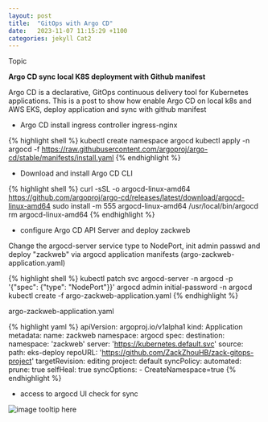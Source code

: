 ```yaml
---
layout: post
title:  "GitOps with Argo CD"
date:   2023-11-07 11:15:29 +1100
categories: jekyll Cat2
---
```


Topic

<b>Argo CD sync local K8S deployment with Github manifest</b>

Argo CD is a declarative, GitOps continuous delivery tool for Kubernetes applications. This is a post to show how enable Argo CD on local k8s and AWS EKS, deploy application and sync with github manifest

- Argo CD install ingress controller ingress-nginx

{% highlight shell %}
kubectl create namespace argocd
kubectl apply -n argocd -f https://raw.githubusercontent.com/argoproj/argo-cd/stable/manifests/install.yaml
{% endhighlight %}

- Download and install Argo CD CLI

{% highlight shell %}
curl -sSL -o argocd-linux-amd64 https://github.com/argoproj/argo-cd/releases/latest/download/argocd-linux-amd64
sudo install -m 555 argocd-linux-amd64 /usr/local/bin/argocd
rm argocd-linux-amd64
{% endhighlight %}

- configure Argo CD API Server and deploy zackweb

Change the argocd-server service type to NodePort, init admin passwd and deploy "zackweb" via argocd application manifests (argo-zackweb-application.yaml)

{% highlight shell %}
kubectl patch svc argocd-server -n argocd -p '{"spec": {"type": "NodePort"}}'
argocd admin initial-password -n argocd
kubectl create -f argo-zackweb-application.yaml
{% endhighlight %}

argo-zackweb-application.yaml

{% highlight yaml %}
apiVersion: argoproj.io/v1alpha1
kind: Application
metadata:
  name: zackweb
  namespace: argocd
spec:
  destination:
    namespace: 'zackweb'
    server: 'https://kubernetes.default.svc'
  source:
    path: eks-deploy
    repoURL: 'https://github.com/ZackZhouHB/zack-gitops-project'
    targetRevision: editing
  project: default
  syncPolicy:
    automated:
      prune: true
      selfHeal: true
    syncOptions:
    - CreateNamespace=true
{% endhighlight %}

- access to argocd UI check for sync

![image tooltip here](/assets/argo-demo.png)

